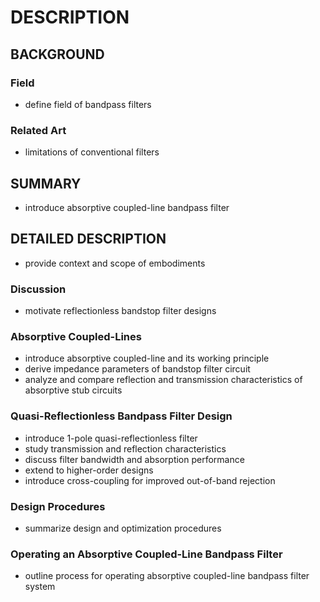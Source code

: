 # DESCRIPTION

## BACKGROUND

### Field

- define field of bandpass filters

### Related Art

- limitations of conventional filters

## SUMMARY

- introduce absorptive coupled-line bandpass filter

## DETAILED DESCRIPTION

- provide context and scope of embodiments

### Discussion

- motivate reflectionless bandstop filter designs

### Absorptive Coupled-Lines

- introduce absorptive coupled-line and its working principle
- derive impedance parameters of bandstop filter circuit
- analyze and compare reflection and transmission characteristics of absorptive stub circuits

### Quasi-Reflectionless Bandpass Filter Design

- introduce 1-pole quasi-reflectionless filter
- study transmission and reflection characteristics
- discuss filter bandwidth and absorption performance
- extend to higher-order designs
- introduce cross-coupling for improved out-of-band rejection

### Design Procedures

- summarize design and optimization procedures

### Operating an Absorptive Coupled-Line Bandpass Filter

- outline process for operating absorptive coupled-line bandpass filter system

